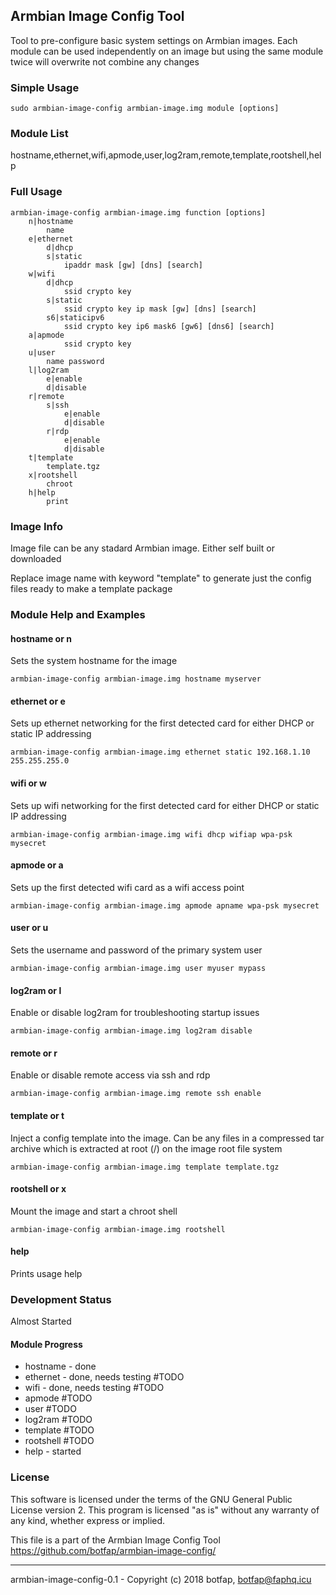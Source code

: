 ## Armbian Image Config Tool

Tool to pre-configure basic system settings on Armbian images. Each module can be used independently on an image but using the same module twice will overwrite not combine any changes

### Simple Usage
```
sudo armbian-image-config armbian-image.img module [options]
```

### Module List
hostname,ethernet,wifi,apmode,user,log2ram,remote,template,rootshell,help

### Full Usage
```
armbian-image-config armbian-image.img function [options]
    n|hostname
        name
    e|ethernet
        d|dhcp
        s|static
            ipaddr mask [gw] [dns] [search]
    w|wifi
        d|dhcp
            ssid crypto key
        s|static
            ssid crypto key ip mask [gw] [dns] [search]
        s6|staticipv6
            ssid crypto key ip6 mask6 [gw6] [dns6] [search]
    a|apmode
            ssid crypto key
    u|user
        name password
    l|log2ram
        e|enable
        d|disable
    r|remote
        s|ssh
            e|enable
            d|disable
        r|rdp
            e|enable
            d|disable
    t|template
        template.tgz
    x|rootshell
        chroot                    
    h|help
        print
```

### Image Info
Image file can be any stadard Armbian image. Either self built or downloaded

Replace image name with keyword "template" to generate just the config files ready to make a template package

### Module Help and Examples
#### hostname or n
Sets the system hostname for the image
```
armbian-image-config armbian-image.img hostname myserver
```
#### ethernet or e
Sets up ethernet networking for the first detected card for either DHCP or static IP addressing
```
armbian-image-config armbian-image.img ethernet static 192.168.1.10 255.255.255.0
```
#### wifi or w
Sets up wifi networking for the first detected card for either DHCP or static IP addressing
```
armbian-image-config armbian-image.img wifi dhcp wifiap wpa-psk mysecret
```
#### apmode or a
Sets up the first detected wifi card as a wifi access point
```
armbian-image-config armbian-image.img apmode apname wpa-psk mysecret
```
#### user or u
Sets the username and password of the primary system user
```
armbian-image-config armbian-image.img user myuser mypass
```
#### log2ram or l
Enable or disable log2ram for troubleshooting startup issues
```
armbian-image-config armbian-image.img log2ram disable
```
#### remote or r
Enable or disable remote access via ssh and rdp
```
armbian-image-config armbian-image.img remote ssh enable
```

#### template or t
Inject a config template into the image. Can be any files in a compressed tar archive which is extracted at root (/) on the image root file system
```
armbian-image-config armbian-image.img template template.tgz
```
#### rootshell or x
Mount the image and start a chroot shell
```
armbian-image-config armbian-image.img rootshell
```
#### help
Prints usage help

### Development Status
Almost Started

#### Module Progress
- hostname - done
- ethernet - done, needs testing #TODO
- wifi - done, needs testing #TODO
- apmode #TODO
- user #TODO
- log2ram #TODO
- template #TODO
- rootshell #TODO
- help - started


### License
This software is licensed under the terms of the GNU General Public License version 2. This program is licensed "as is" without any warranty of any kind, whether express or implied.

This file is a part of the Armbian Image Config Tool
https://github.com/botfap/armbian-image-config/

***
armbian-image-config-0.1 - Copyright (c) 2018 botfap, botfap@faphq.icu


